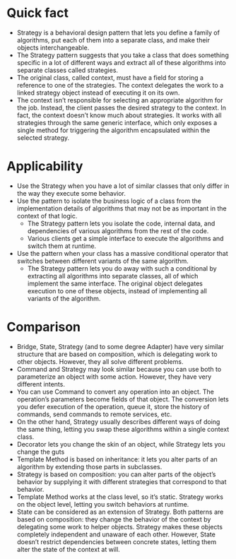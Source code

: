 # Quick fact
- Strategy is a behavioral design pattern that lets you define a family of algorithms, put each of them into a separate class, and make their objects interchangeable.
- The Strategy pattern suggests that you take a class that does something specific in a lot of different ways and extract all of these algorithms into separate classes called strategies.
- The original class, called context, must have a field for storing a reference to one of the strategies. The context delegates the work to a linked strategy object instead of executing it on its own.
- The context isn’t responsible for selecting an appropriate algorithm for the job. Instead, the client passes the desired strategy to the context. In fact, the context doesn’t know much about strategies. It works with all strategies through the same generic interface, which only exposes a single method for triggering the algorithm encapsulated within the selected strategy.

# Applicability
- Use the Strategy when you have a lot of similar classes that only differ in the way they execute some behavior.
- Use the pattern to isolate the business logic of a class from the implementation details of algorithms that may not be as important in the context of that logic.
  - The Strategy pattern lets you isolate the code, internal data, and dependencies of various algorithms from the rest of the code.
  - Various clients get a simple interface to execute the algorithms and switch them at runtime.
- Use the pattern when your class has a massive conditional operator that switches between different variants of the same algorithm.
  - The Strategy pattern lets you do away with such a conditional by extracting all algorithms into separate classes, all of which implement the same interface. The original object delegates execution to one of these objects, instead of implementing all variants of the algorithm.

# Comparison
- Bridge, State, Strategy (and to some degree Adapter) have very similar structure that are based on composition, which is delegating work to other objects. However, they all solve different problems.
- Command and Strategy may look similar because you can use both to parameterize an object with some action. However, they have very different intents.
- You can use Command to convert any operation into an object. The operation’s parameters become fields of that object. The conversion lets you defer execution of the operation, queue it, store the history of commands, send commands to remote services, etc.
- On the other hand, Strategy usually describes different ways of doing the same thing, letting you swap these algorithms within a single context class.
- Decorator lets you change the skin of an object, while Strategy lets you change the guts
- Template Method is based on inheritance: it lets you alter parts of an algorithm by extending those parts in subclasses.
- Strategy is based on composition: you can alter parts of the object’s behavior by supplying it with different strategies that correspond to that behavior.
- Template Method works at the class level, so it’s static. Strategy works on the object level, letting you switch behaviors at runtime.
- State can be considered as an extension of Strategy. Both patterns are based on composition: they change the behavior of the context by delegating some work to helper objects. Strategy makes these objects completely independent and unaware of each other. However, State doesn’t restrict dependencies between concrete states, letting them alter the state of the context at will.